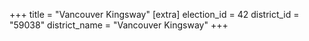 +++
title = "Vancouver Kingsway"
[extra]
election_id = 42
district_id = "59038"
district_name = "Vancouver Kingsway"
+++
